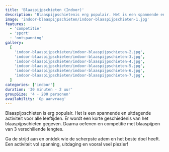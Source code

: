 ```yaml
---
title: 'Blaaspijpschieten (Indoor)'
description: 'Blaaspijpschietenis erg populair. Het is een spannende en uitdagende activiteit voor alle leeftijden.'
image: 'indoor-blaaspijpschieten/indoor-blaaspijpschieten-1.jpg'
features:
  - 'competitie'
  - 'sport'
  - 'ontspanning'
gallery:
  [
    'indoor-blaaspijpschieten/indoor-blaaspijpschieten-2.jpg',
    'indoor-blaaspijpschieten/indoor-blaaspijpschieten-3.jpg',
    'indoor-blaaspijpschieten/indoor-blaaspijpschieten-4.jpg',
    'indoor-blaaspijpschieten/indoor-blaaspijpschieten-5.jpg',
    'indoor-blaaspijpschieten/indoor-blaaspijpschieten-6.jpg',
    'indoor-blaaspijpschieten/indoor-blaaspijpschieten-7.jpg',
  ]
categories: ['indoor']
duration: '30 minuten - 2 uur'
groupSize: '4 - 200 personen'
availability: 'Op aanvraag'
---
```


Blaaspijpschieten is erg populair. Het is een spannende en uitdagende activiteit voor alle leeftijden. Er wordt een korte geschiedenis van het blaaspijpschieten gegeven. Daarna oefenen en competitie met blaaspijpen van 3 verschillende lengtes.

Ga de strijd aan en ontdek wie de scherpste adem en het beste doel heeft. Een activiteit vol spanning, uitdaging en vooral veel plezier!
